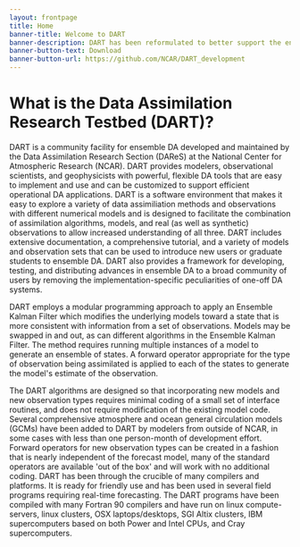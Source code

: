 ```yaml
---
layout: frontpage
title: Home
banner-title: Welcome to DART
banner-description: DART has been reformulated to better support the ensemble data assimilation needs of researchers who are interested in native netCDF support, less filesystem I/O, better computational performance, good scaling for large processor counts, and support for the memory requirements of very large models. Manhattan has support for many of our larger models (<em>WRF, POP, CAM, CICE, CLM, ROMS, MPAS_ATM,</em> ...) with many more being added as time permits. 
banner-button-text: Download
banner-button-url: https://github.com/NCAR/DART_development
---
```


# What is the Data Assimilation Research Testbed (DART)?

DART is a community facility for ensemble DA developed and maintained by the Data 
Assimilation Research Section (DAReS) at the National Center for Atmospheric Research 
(NCAR). DART provides modelers, observational scientists, and geophysicists with 
powerful, flexible DA tools that are easy to implement and use and can be customized 
to support efficient operational DA applications. DART is a software environment that 
makes it easy to explore a variety of data assimiliation methods and observations with 
different numerical models and is designed to facilitate the combination of 
assimilation algorithms, models, and real (as well as synthetic) observations to 
allow increased understanding of all three. DART includes extensive documentation, 
a comprehensive tutorial, and a variety of models and observation sets that can be 
used to introduce new users or graduate students to ensemble DA. DART also provides 
a framework for developing, testing, and distributing advances in ensemble DA to a 
broad community of users by removing the implementation-specific peculiarities of 
one-off DA systems.

DART employs a modular programming approach to apply an Ensemble Kalman Filter 
which modifies the underlying models toward a state that is more consistent with 
information from a set of observations. Models may be swapped in and out, as can 
different algorithms in the Ensemble Kalman Filter. The method requires running 
multiple instances of a model to generate an ensemble of states. A forward operator 
appropriate for the type of observation being assimilated is applied to each of 
the states to generate the model's estimate of the observation.

The DART algorithms are designed so that incorporating new models and new 
observation types requires minimal coding of a small set of interface routines, 
and does not require modification of the existing model code. Several comprehensive 
atmosphere and ocean general circulation models (GCMs) have been added to DART by 
modelers from outside of NCAR, in some cases with less than one person-month of 
development effort. Forward operators for new observation types can be created in a 
fashion that is nearly independent of the forecast model, many of the standard 
operators are available 'out of the box' and will work with no additional coding. 
DART has been through the crucible of many compilers and platforms. It is ready 
for friendly use and has been used in several field programs requiring real-time 
forecasting. The DART programs have been compiled with many Fortran 90 compilers 
and have run on linux compute-servers, linux clusters, OSX laptops/desktops, 
SGI Altix clusters, IBM supercomputers based on both Power and Intel CPUs, and 
Cray supercomputers.
